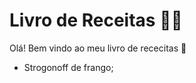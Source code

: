 # Livro de Receitas :man_cook:

Olá! Bem vindo ao meu livro de rececitas :wave:

- Strogonoff de frango;

  
